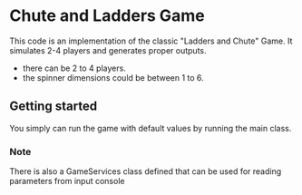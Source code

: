 # Chute and Ladders Game
This code is an implementation of the classic "Ladders and Chute" Game. It simulates 2-4 players and generates proper outputs.

* there can be 2 to 4 players.
* the spinner dimensions could be between 1 to 6.

## Getting started
You simply can run the game with default values by running the main class.

### Note
There is also a GameServices class defined that can be used for reading parameters from input console


